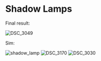 # Shadow Lamps

Final result:

![DSC_3049](https://user-images.githubusercontent.com/85460283/211320454-70270c07-8974-4b4f-82f4-dac9daec8b97.jpg)


Sim:

![shadow_lamp](https://user-images.githubusercontent.com/85460283/211321571-0569e3d7-f52c-48b3-bccf-c379019466f9.gif)
![DSC_3170](https://user-images.githubusercontent.com/85460283/211322218-f1d6db84-a29b-48e0-8ec5-5399cd830a45.jpg)
![DSC_3030](https://user-images.githubusercontent.com/85460283/211322235-43d4d556-1057-42cd-8bf0-236dff378968.jpg)
